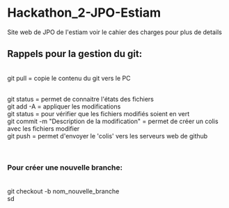 # Hackathon_2-JPO-Estiam
Site web de JPO de l'estiam voir le cahier des charges pour plus de details



## Rappels pour la gestion du git:
<br />
git pull = copie le contenu du git vers le PC<br />
<br />

git status = permet de connaitre l'états des fichiers <br />
git add -A = appliquer les modifications<br />
git status = pour vérifier que les fichiers modifiés soient en vert<br />
git commit -m "Description de la modification"  = permet de créer un colis avec les fichiers modifier<br />
git push = permet d'envoyer le 'colis' vers les serveurs web de github<br />

<br />

### Pour créer une nouvelle branche:<br/><br/>

git checkout -b nom_nouvelle_branche<br/>
sd